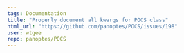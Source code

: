 ```yaml
---
tags: Documentation
title: "Properly document all kwargs for POCS class"
html_url: "https://github.com/panoptes/POCS/issues/198"
user: wtgee
repo: panoptes/POCS
---
```


